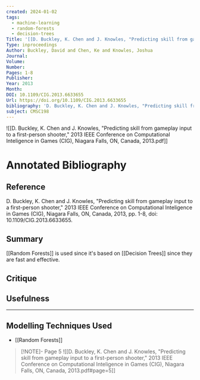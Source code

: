 ```yaml
---
created: 2024-01-02
tags:
  - machine-learning
  - random-forests
  - decision-trees
Title: '[[D. Buckley, K. Chen and J. Knowles, "Predicting skill from gameplay input to a first-person shooter," 2013 IEEE Conference on Computational Inteligence in Games (CIG), Niagara Falls, ON, Canada, 2013|Predicting skill from gameplay input to a first-person shooter]]'
Type: inproceedings
Author: Buckley, David and Chen, Ke and Knowles, Joshua
Journal: 
Volume: 
Number: 
Pages: 1-8
Publisher: 
Year: 2013
Month: 
DOI: 10.1109/CIG.2013.6633655
Url: https://doi.org/10.1109/CIG.2013.6633655
bibliography: 'D. Buckley, K. Chen and J. Knowles, "Predicting skill from gameplay input to a first-person shooter," 2013 IEEE Conference on Computational Inteligence in Games (CIG), Niagara Falls, ON, Canada, 2013, pp. 1-8, doi: 10.1109/CIG.2013.6633655.'
subject: CMSC198
---
```


![[D. Buckley, K. Chen and J. Knowles, "Predicting skill from gameplay input to a first-person shooter," 2013 IEEE Conference on Computational Inteligence in Games (CIG), Niagara Falls, ON, Canada, 2013.pdf]]

# Annotated Bibliography

## Reference

D. Buckley, K. Chen and J. Knowles, "Predicting skill from gameplay input to a first-person shooter," 2013 IEEE Conference on Computational Inteligence in Games (CIG), Niagara Falls, ON, Canada, 2013, pp. 1-8, doi: 10.1109/CIG.2013.6633655.

## Summary

[[Random Forests]] is used since it's based on [[Decision Trees]] since they are fast and effective.

## Critique

## Usefulness


---

## Modelling Techniques Used

- [[Random Forests]]

> [!NOTE]- Page 5
> ![[D. Buckley, K. Chen and J. Knowles, "Predicting skill from gameplay input to a first-person shooter," 2013 IEEE Conference on Computational Inteligence in Games (CIG), Niagara Falls, ON, Canada, 2013.pdf#page=5]]

